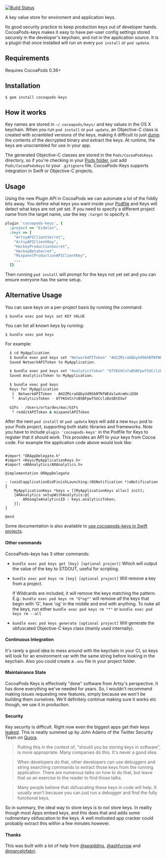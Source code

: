 [![Build Status](https://travis-ci.org/orta/cocoapods-keys.svg?branch=master)](https://travis-ci.org/orta/cocoapods-keys)

A key value store for enviroment and application keys.

Its good security practice to keep production keys out of developer hands. CocoaPods-keys makes it easy to have per-user config settings stored securely in the developer's keychain, and not in the application source. It is a plugin that once installed will run on every `pod install` or `pod update`.

## Requirements

Requires CocoaPods 0.36+

## Installation

    $ gem install cocoapods-keys

## How it works

Key names are stored in `~/.cocoapods/keys/` and key values in the OS X keychain. When you run `pod install` or `pod update`, an Objective-C class is created with scrambled versions of the keys, making it difficult to just [dump](https://github.com/stefanesser/dumpdecrypted) the contents of the decrypted binary and extract the keys. At runtime, the keys are unscrambled for use in your app.

The generated Objective-C classes are stored in the `Pods/CocoaPodsKeys` directory, so if you're checking in your [Pods folder](http://guides.cocoapods.org/using/using-cocoapods.html#should-i-ignore-the-pods-directory-in-source-control), just add `Pods/CocoaPodsKeys` to your `.gitignore` file. CocoaPods-Keys supports integration in Swift or Objective-C projects.

## Usage

Using the new Plugin API in CocoaPods we can automate a lot of the fiddly bits away. You define what keys you want inside your [Podfile](https://github.com/artsy/eidolon/blob/0a9f5947914eb637fd4abf364fa3532b56da3c52/Podfile#L6-L21) and Keys will detect what keys are not yet set. If you need to specify a different project name from the target name, use the key `:target` to specify it.

```ruby
plugin 'cocoapods-keys', {
  :project => "Eidolon",
  :keys => [
    "ArtsyAPIClientSecret",
    "ArtsyAPIClientKey",
    "HockeyProductionSecret",
    "HockeyBetaSecret",
    "MixpanelProductionAPIClientKey",
    ...
  ]}
```

Then running `pod install` will prompt for the keys not yet set and you can ensure everyone has the same setup.


## Alternative Usage

You can save keys on a per-project basis by running the command:

    $ bundle exec pod keys set KEY VALUE

You can list all known keys by running:

    $ bundle exec pod keys

For example:

``` sh
  $ cd MyApplication
  $ bundle exec pod keys set "NetworkAPIToken" "AH2ZMiraGQbyUd9GkNTNfWEdxlwXcmHciEOH"
  Saved NetworkAPIToken to MyApplication.

  $ bundle exec pod keys set "AnalyticsToken" "6TYKGVCn7sBSBFpwfSUCclzDoSBtEXw7"
  Saved AnalyticsToken to MyApplication.

  $ bundle exec pod keys
  Keys for MyApplication
   ├  NetworkAPIToken - AH2ZMiraGQbyUd9GkNTNfWEdxlwXcmHciEOH
   └  AnalyticsToken - 6TYKGVCn7sBSBFpwfSUCclzDoSBtEXw7

  GIFs - /Users/orta/dev/mac/GIFs
   └ redditAPIToken & mixpanelAPIToken
```

After the next `pod install` or `pod update` keys will add a new `Keys` pod to your Pods project, supporting both static libraries and frameworks. *Note* you have to include `plugin 'cocoapods-keys'` in the Podfile for Keys to register that it should work. This provides an API to your keys from Cocoa code. For example the application code above would look like:

``` objc

#import "ORAppDelegate.h"
#import <Keys/MyApplicationKeys.h>
#import <ARAnalytics/ARAnalytics.h>

@implementation ORAppDelegate

- (void)applicationDidFinishLaunching:(NSNotification *)aNotification
{
    MyApplicationKeys *keys = [[MyApplicationKeys alloc] init];
    [ARAnalytics setupWithAnalytics:@{
        ARGoogleAnalyticsID : keys.analyticsToken;
    }];
}

@end

```

Some documentation is also available to [use cocoapods-keys in Swift projects](SWIFT_PROJECTS.md).

#### Other commands

CocoaPods-keys has 3 other commands:

 * `bundle exec pod keys get [key] [optional project]`
   Which will output the value of the key to STDOUT, useful for scripting.

 * `bundle exec pod keys rm [key] [optional project]`
   Will remove a key from a project.

   If Wildcards are included, it will remove the keys matching the pattern. E.g.: `bundle exec pod keys rm "G*og*"` will remove *all* the keys that begin with 'G', have 'og' in the middle and end with anything.
	To nuke all the keys, run either `bundle exec pod keys rm "*"` or `bundle exec pod keys rm --all`

 * `bundle exec pod keys generate [optional project]`
   Will generate the obfuscated Objective-C keys class (mainly used internally).

#### Continuous Integration

It's rarely a good idea to mess around with the keychain in your CI, so keys will look for an environment var with the same string before looking in the keychain. Also you could create a `.env` file in your project folder.

#### Maintainance State

CocoaPods Keys is effectively "done" software from Artsy's perspective. It has done everything we've needed for years. So, I wouldn't recommend making issues requesting new features, simply because we won't be building them ourselves. We'll definitely continue making sure it works etc though, we use it in production.

#### Security

Key security is difficult. Right now even the biggest apps get their keys [leaked](https://threatpost.com/twitter-oauth-api-keys-leaked-030713/77597). This is neatly summed up by John Adams of the Twitter Security Team on [Quora](http://www.quora.com/Twitter-1/How-were-the-Twitter-iPhone-and-Android-OAuth-keys-leaked).

> Putting this in the context of, "should you be storing keys in software", is more appropriate. Many companies do this. It's never a good idea.

> When developers do that, other developers can use debuggers and string searching commands to extract those keys from the running application. There are numerous talks on how to do that, but leave that as an exercise to the reader to find those talks.

> Many people believe that obfuscating these keys in code will help. It usually won't because you can just run a debugger and find the fully functional keys.

So in summary, the ideal way to store keys is to not store keys. In reality though most Apps embed keys, and this does that and adds some rudimentary obfuscation to the keys. A well motivated app cracker could probably extract this within a few minutes however.

#### Thanks

This was built with a lot of help from [@segiddins](https://github.com/segiddins), [@ashfurrow](http://github.com/ashfurrow) and [@marcelofabri](https://github.com/marcelofabri).
